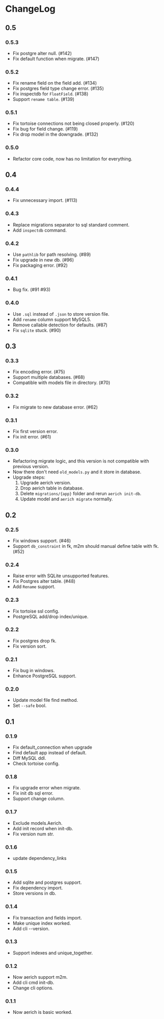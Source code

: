 # ChangeLog

## 0.5

### 0.5.3

- Fix postgre alter null. (#142)
- Fix default function when migrate. (#147)

### 0.5.2

- Fix rename field on the field add. (#134)
- Fix postgres field type change error. (#135)
- Fix inspectdb for `FloatField`. (#138)
- Support `rename table`. (#139)

### 0.5.1

- Fix tortoise connections not being closed properly. (#120)
- Fix bug for field change. (#119)
- Fix drop model in the downgrade. (#132)

### 0.5.0

- Refactor core code, now has no limitation for everything.

## 0.4

### 0.4.4

- Fix unnecessary import. (#113)

### 0.4.3

- Replace migrations separator to sql standard comment.
- Add `inspectdb` command.

### 0.4.2

- Use `pathlib` for path resolving. (#89)
- Fix upgrade in new db. (#96)
- Fix packaging error. (#92)

### 0.4.1

- Bug fix. (#91 #93)

### 0.4.0

- Use `.sql` instead of `.json` to store version file.
- Add `rename` column support MySQL5.
- Remove callable detection for defaults. (#87)
- Fix `sqlite` stuck. (#90)

## 0.3

### 0.3.3

- Fix encoding error. (#75)
- Support multiple databases. (#68)
- Compatible with models file in directory. (#70)

### 0.3.2

- Fix migrate to new database error. (#62)

### 0.3.1

- Fix first version error.
- Fix init error. (#61)

### 0.3.0

- Refactoring migrate logic, and this version is not compatible with previous version.
- Now there don't need `old_models.py` and it store in database.
- Upgrade steps:
    1. Upgrade aerich version.
    2. Drop aerich table in database.
    3. Delete `migrations/{app}` folder and rerun `aerich init-db`.
    4. Update model and `aerich migrate` normally.

## 0.2

### 0.2.5

- Fix windows support. (#46)
- Support `db_constraint` in fk, m2m should manual define table with fk. (#52)

### 0.2.4

- Raise error with SQLite unsupported features.
- Fix Postgres alter table. (#48)
- Add `Rename` support.

### 0.2.3

- Fix tortoise ssl config.
- PostgreSQL add/drop index/unique.

### 0.2.2

- Fix postgres drop fk.
- Fix version sort.

### 0.2.1

- Fix bug in windows.
- Enhance PostgreSQL support.

### 0.2.0

- Update model file find method.
- Set `--safe` bool.

## 0.1

### 0.1.9

- Fix default_connection when upgrade
- Find default app instead of default.
- Diff MySQL ddl.
- Check tortoise config.

### 0.1.8

- Fix upgrade error when migrate.
- Fix init db sql error.
- Support change column.

### 0.1.7

- Exclude models.Aerich.
- Add init record when init-db.
- Fix version num str.

### 0.1.6

- update dependency_links

### 0.1.5

- Add sqlite and postgres support.
- Fix dependency import.
- Store versions in db.

### 0.1.4

- Fix transaction and fields import.
- Make unique index worked.
- Add cli --version.

### 0.1.3

- Support indexes and unique_together.

### 0.1.2

- Now aerich support m2m.
- Add cli cmd init-db.
- Change cli options.

### 0.1.1

- Now aerich is basic worked.
